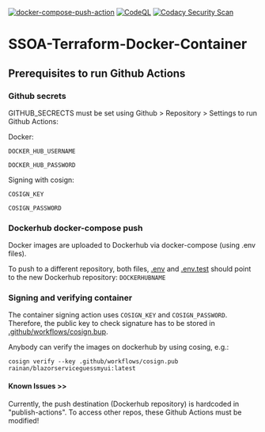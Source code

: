 [![docker-compose-push-action](https://github.com/rainan16/SSOA-Terraform-Docker-Container/actions/workflows/docker-publish.yml/badge.svg)](https://github.com/rainan16/SSOA-Terraform-Docker-Container/actions/workflows/docker-publish.yml)
[![CodeQL](https://github.com/rainan16/SSOA-Terraform-Docker-Container/actions/workflows/codeql-analysis.yml/badge.svg)](https://github.com/rainan16/SSOA-Terraform-Docker-Container/actions/workflows/codeql-analysis.yml)
[![Codacy Security Scan](https://github.com/rainan16/SSOA-Terraform-Docker-Container/actions/workflows/codacy-analysis.yml/badge.svg)](https://github.com/rainan16/SSOA-Terraform-Docker-Container/actions/workflows/codacy-analysis.yml)

# SSOA-Terraform-Docker-Container

## Prerequisites to run Github Actions

### Github secrets

GITHUB_SECRECTS must be set using Github > Repository > Settings to run Github Actions:

Docker:

```DOCKER_HUB_USERNAME```

```DOCKER_HUB_PASSWORD```

Signing with cosign:

```COSIGN_KEY```

```COSIGN_PASSWORD```

### Dockerhub docker-compose push

Docker images are uploaded to Dockerhub via docker-compose (using .env files).

To push to a different repository, both files, [.env](.env) and [.env.test](.env.test) should point to the new Dockerhub repository: ```DOCKERHUBNAME```

### Signing and verifying container

The container signing action uses ```COSIGN_KEY``` and ```COSIGN_PASSWORD```. Therefore, the public key to check signature has to be stored in [.github/workflows/cosign.bup](.github/workflows/cosign.bup).

Anybody can verify the images on dockerhub by using cosing, e.g.:

```console
cosign verify --key .github/workflows/cosign.pub rainan/blazorserviceguessmyui:latest
```

#### Known Issues >>

Currently, the push destination (Dockerhub repository) is hardcoded in "publish-actions". To access other repos, these Github Actions must be modified!
